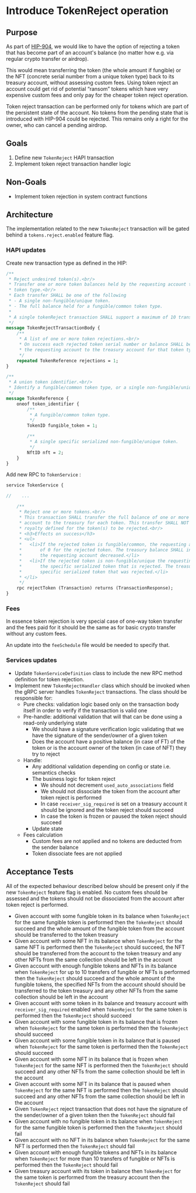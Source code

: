 # Introduce TokenReject operation

## Purpose

As part of [HIP-904](https://hips.hedera.com/hip/hip-904), we would like to have the option of rejecting a token that has become part of an account's balance (no matter how e.g. via regular crypto transfer or airdrop).

This would mean transferring the token (the whole amount if fungible) or the NFT (concrete serial number from a unique token type) back to its treasury account, without assessing custom fees. Using token reject an account could get rid of potential “ransom” tokens which have very expensive custom fees and only pay for the cheaper token reject operation.

Token reject transaction can be performed only for tokens which are part of the persistent state of the account. No tokens from the pending state that is introduced with HIP-904 could be rejected. This remains only a right for the owner, who can cancel a pending airdrop.

## Goals

1. Define new `TokenReject` HAPI transaction
2. Implement token reject transaction handler logic

## Non-Goals

- Implement token rejection in system contract functions

## Architecture

The implementation related to the new `TokenReject` transaction will be gated behind a `tokens.reject.enabled` feature flag.

### HAPI updates

Create new transaction type as defined in the HIP:

```protobuf
/**
 * Reject undesired token(s).<br/>
 * Transfer one or more token balances held by the requesting account to the treasury for each
 * token type.<br/>
 * Each transfer SHALL be one of the following
 * - A single non-fungible/unique token.
 * - The full balance held for a fungible/common token type.
 *
 * A single tokenReject transaction SHALL support a maximum of 10 transfers.
 */
message TokenRejectTransactionBody {
    /**
     * A list of one or more token rejections.<br/>
     * On success each rejected token serial number or balance SHALL be transferred from
     * the requesting account to the treasury account for that token type.
     */
    repeated TokenReference rejections = 1;
}

/**
 * A union token identifier.<br/>
 * Identify a fungible/common token type, or a single non-fungible/unique token serial.
 */
message TokenReference {
    oneof token_identifier {
        /**
         * A fungible/common token type.
         */
        TokenID fungible_token = 1;

        /**
         * A single specific serialized non-fungible/unique token.
         */
        NftID nft = 2;
    }
}
```

Add new RPC to `TokenService` :

```protobuf
service TokenService {

//    ...

    /**
     * Reject one or more tokens.<br/>
     * This transaction SHALL transfer the full balance of one or more tokens from the requesting
     * account to the treasury for each token. This transfer SHALL NOT charge any custom fee or
     * royalty defined for the token(s) to be rejected.<br/>
     * <h3>Effects on success</h3>
     * <ul>
     *   <li>If the rejected token is fungible/common, the requesting account SHALL have a balance
     *       of 0 for the rejected token. The treasury balance SHALL increase by the amount that
     *       the requesting account decreased.</li>
     *   <li>If the rejected token is non-fungible/unique the requesting account SHALL NOT hold
     *       the specific serialized token that is rejected. The treasury account SHALL hold each
     *       specific serialized token that was rejected.</li>
     * </li>
     */
    rpc rejectToken (Transaction) returns (TransactionResponse);
}
```

### Fees

In essence token rejection is very special case of one-way token transfer and the fees paid for it should be the same as for basic crypto transfer without any custom fees.

An update into the `feeSchedule` file would be needed to specify that.

### Services updates

- Update `TokenServiceDefinition` class to include the new RPC method definition for token rejection.
- Implement new `TokenRejectHandler` class which should be invoked when the gRPC server handles `TokenReject` transactions. The class should be responsible for:
    - Pure checks: validation logic based only on the transaction body itself in order to verify if the transaction is valid one
    - Pre-handle: additional validation that will that can be done using a read-only underlying state
        - We should have a signature verification logic validating that we have the signature of the sender/owner of a given token
        - Does the account have a positive balance (in case of FT) of the token or is the account owner of the token (in case of NFT) they try to reject
    - Handle:
        - Any additional validation depending on config or state i.e. semantics checks
        - The business logic for token reject
            - We should not decrement `used_auto_associations` field
            - We should not dissociate the token from the account after token reject is performed
            - In case `receiver_sig_required` is set on a treasury account it should be ignored and the token reject should succeed
            - In case the token is frozen or paused the token reject should succeed
        - Update state
    - Fees calculation
        - Custom fees are not applied and no tokens are deducted from the sender balance
        - Token dissociate fees are not applied

## Acceptance Tests

All of the expected behaviour described below should be present only if the new `TokenReject` feature flag is enabled. No custom fees should be assessed and the tokens should not be dissociated from the account after token reject is performed.

- Given account with some fungible token in its balance when `TokenReject` for the same fungible token is performed then the `TokenReject` should succeed and the whole amount of the fungible token from the account should be transferred to the token treasury
- Given account with some NFT in its balance when `TokenReject` for the same NFT is performed then the `TokenReject` should succeed, the NFT should be transferred from the account to the token treasury and any other NFTs from the same collection should be left in the account
- Given account with enough fungible tokens and NFTs in its balance when `TokenReject` for up to 10 transfers of fungible or NFTs is performed then the `TokenReject` should succeed and the whole amount of the fungible tokens, the specified NFTs from the account should should be transferred to the token treasury and any other NFTs from the same collection should be left in the account
- Given account with some token in its balance and treasury account with `receiver_sig_required` enabled when `TokenReject` for the same token is performed then the `TokenReject` should succeed
- Given account with some fungible token in its balance that is frozen when `TokenReject` for the same token is performed then the `TokenReject` should succeed
- Given account with some fungible token in its balance that is paused when `TokenReject` for the same token is performed then the `TokenReject` should succeed
- Given account with some NFT in its balance that is frozen when `TokenReject` for the same NFT is performed then the `TokenReject` should succeed and any other NFTs from the same collection should be left in the account
- Given account with some NFT in its balance that is paused when `TokenReject` for the same NFT is performed then the `TokenReject` should succeed and any other NFTs from the same collection should be left in the account
- Given `TokenReject` reject transaction that does not have the signature of the sender/owner of a given token then the `TokenReject` should fail
- Given account with no fungible token in its balance when `TokenReject` for the same fungible token is performed then the `TokenReject` should fail
- Given account with no NFT in its balance when `TokenReject` for the same NFT is performed then the `TokenReject` should fail
- Given account with enough fungible tokens and NFTs in its balance when `TokenReject` for more than 10 transfers of fungible or NFTs is performed then the `TokenReject` should fail
- Given treasury account with its token in balance then `TokenReject` for the same token is performed from the treasury account then the `TokenReject` should fail
